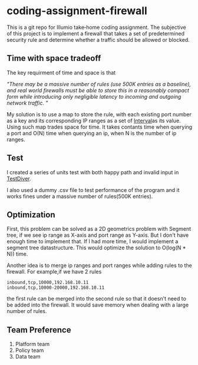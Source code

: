 # coding-assignment-firewall

This is a git repo for Illumio take‐home coding assignment. The subjective of this project is to implement a firewall that takes a set of predetermined security rule and determine whether a traffic should be allowed or blocked.

## Time with space tradeoff

The key requirment of time and space is that 

*"There may be a massive number of rules (use 500K entries as a baseline), and real world firewalls must be able to store this in a reasonably compact form while introducing only negligible latency to incoming and outgoing network traffic. "*

My solution is to use a map to store the rule, with each existing port number as a key and its corresponding IP ranges as a set of [Interval](https://github.com/mwhailie/coding-assignment-firewall/blob/master/src/com/illumio/Interval.java)as its value. Using such map trades space for time. It takes contants time when querying a port and O(N) time when querying an ip, when N is the number of ip ranges.

## Test

I created a series of units test with both happy path and invalid input in [TestDiver](https://github.com/mwhailie/coding-assignment-firewall/blob/master/src/com/illumio/TestDriver.java).

I also used a dummy .csv file to test performance of the program and it works fines under a massive number of rules(500K entries). 

## Optimization
First, this problem can be solved as a 2D geometrics problem with Segment tree, if we see ip range as X-axis and port range as Y-axis. But I don't have enough time to implement that. If I had more time, I would implement a segment tree datastructure. This would optimize the solution to O(log(N * N)) time.

Another idea is to merge ip ranges and port ranges while adding rules to the firewall. For example,if we have 2 rules
```
inbound,tcp,10000,192.168.10.11
inbound,tcp,10000-20000,192.168.10.11
```
the first rule can be merged into the second rule so that it doesn't need to be added into the firewall. It would save memory when dealing with a large number of rules.

## Team Preference

1. Platform team
2. Policy team
3. Data team
